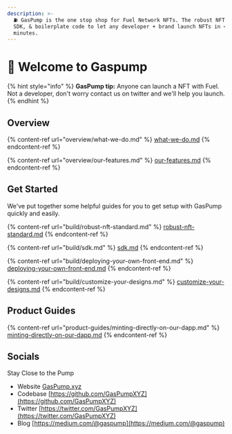 ```yaml
---
description: >-
  ⛽ GasPump is the one stop shop for Fuel Network NFTs. The robust NFT standard,
  SDK, & boilerplate code to let any developer + brand launch NFTs in < 20
  minutes.
---
```


# 👋 Welcome to Gaspump

{% hint style="info" %}
**GasPump tip:** Anyone can launch a NFT with Fuel. Not a developer, don't worry contact us on twitter and we'll help you launch.
{% endhint %}

## Overview

{% content-ref url="overview/what-we-do.md" %}
[what-we-do.md](overview/what-we-do.md)
{% endcontent-ref %}

{% content-ref url="overview/our-features.md" %}
[our-features.md](overview/our-features.md)
{% endcontent-ref %}

## Get Started

We've put together some helpful guides for you to get setup with GasPump quickly and easily.

{% content-ref url="build/robust-nft-standard.md" %}
[robust-nft-standard.md](build/robust-nft-standard.md)
{% endcontent-ref %}

{% content-ref url="build/sdk.md" %}
[sdk.md](build/sdk.md)
{% endcontent-ref %}

{% content-ref url="build/deploying-your-own-front-end.md" %}
[deploying-your-own-front-end.md](build/deploying-your-own-front-end.md)
{% endcontent-ref %}

{% content-ref url="build/customize-your-designs.md" %}
[customize-your-designs.md](build/customize-your-designs.md)
{% endcontent-ref %}

## Product Guides

{% content-ref url="product-guides/minting-directly-on-our-dapp.md" %}
[minting-directly-on-our-dapp.md](product-guides/minting-directly-on-our-dapp.md)
{% endcontent-ref %}

## Socials

Stay Close to the Pump

* Website [GasPump.xyz](http://gaspump.xyz)
* Codebase [https://github.com/GasPumpXYZ](https://github.com/GasPumpXYZ)
* Twitter [https://twitter.com/GasPumpXYZ](https://twitter.com/GasPumpXYZ)
* Blog [https://medium.com/@gaspump](https://medium.com/@gaspump)
